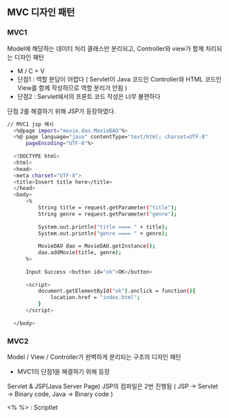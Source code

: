 ## MVC 디자인 패턴
### MVC1
Model에 해당하는 데이터 처리 클래스만 분리되고, Controller와 view가 함께 처리되는 디자인 패턴
- M / C + V
- 단점1 : 역할 분담이 어렵다 ( Servlet이 Java 코드인 Controller와 HTML 코드인 View를 함께 작성하므로 역할 분리가 안됨 )
- 단점2 : Servlet에서의 프론트 코드 작성은 너무 불편하다

단점 2를 해결하기 위해 JSP가 등장하였다.

```bash
// MVC1 jsp 예시
  <%@page import="movie.dao.MovieDAO"%>
  <%@ page language="java" contentType="text/html; charset=UTF-8"
      pageEncoding="UTF-8"%>
      
  <!DOCTYPE html>
  <html>
  <head>
  <meta charset="UTF-8">
  <title>Insert title here</title>
  </head>
  <body>
      <%
          String title = request.getParameter("title");
          String genre = request.getParameter("genre");
          
          System.out.println("title ==== " + title);
          System.out.println("genre ==== " + genre);
          
          MovieDAO dao = MovieDAO.getInstance();
          dao.addMovie(title, genre);
      %>
      
      Input Success <button id="ok">OK</button>
      
      <script>
          document.getElementById("ok").onclick = function(){
              location.href = "index.html";
          }
      </script>
      
  </body>

```


### MVC2
Model / View / Controller가 완벽하게 분리되는 구조의 디자인 패턴
- MVC1의 단점1을 해결하기 위해 등장






Servlet & JSP(Java Server Page)
JSP의 컴파일은 2번 진행됨 ( JSP → Servlet → Binary code, Java → Binary code )


<% %> : Scriptlet